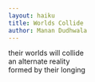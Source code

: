 ```yaml
---
layout: haiku
title: Worlds Collide
author: Manan Dudhwala
---
```



their worlds will collide<br> 
an alternate reality<br>
formed by their longing<br> 
